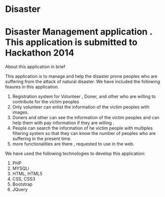 Disaster
========

# Disaster Management application . This application is submitted to Hackathon 2014 

About this application in brief

This application is to manage and help the disaster prone peoples who are suffering from the attack of natural disaster. We have included the following feaures in this application.

1. Registration system for Volunteer , Doner, and other who are willing to contribute for the victim peoples
2. Only volunteer can enlist the information of the victim peoples with images.
3. Doners and other can see the information of the victim peoples and can help them with pay information if they are willing .
4.  People can search the information of he victim people with multiples filtering system so that they can know the number of peoples who are suffering in the present time.
5.  more functionalities are there , requested to use in the web.



We have used the following technologies to develop this application:


1. PHP
2. MYSQLi
3. HTML, HTML5
4. CSS, CSS3
5. Bootstrap
6. JQuery




